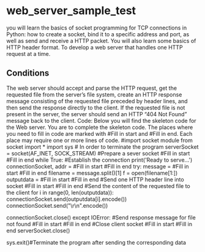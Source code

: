 # web_server_sample_test
you will learn the basics of socket programming for TCP connections in Python: how to create
a socket, bind it to a specific address and port, as well as send and receive a HTTP packet. You will also
learn some basics of HTTP header format. To develop a web server that handles one HTTP request at a time. 
<h2>Conditions</h2>
<p>The web server should accept and parse the HTTP request, get the requested file from the server’s file system, create an HTTP response message consisting of the requested file preceded by header lines, and then send the response directly to the client. If the requested file is not present in the server, the server should send an HTTP “404 Not
Found” message back to the client.
Code: 
  Below you will find the skeleton code for the Web server. You are to complete the skeleton code. The
places where you need to fill in code are marked with #Fill in start and #Fill in end. Each place
may require one or more lines of code. 
#import socket module
from socket import *
import sys # In order to terminate the program
serverSocket = socket(AF_INET, SOCK_STREAM)
#Prepare a sever socket
#Fill in start
#Fill in end
while True:
 #Establish the connection
 print('Ready to serve...')
 connectionSocket, addr = #Fill in start #Fill in end
 try:
 message = #Fill in start #Fill in end
 filename = message.split()[1]
 f = open(filename[1:])
 outputdata = #Fill in start #Fill in end
 #Send one HTTP header line into socket
 #Fill in start
 #Fill in end
 #Send the content of the requested file to the client
 for i in range(0, len(outputdata)):
 connectionSocket.send(outputdata[i].encode())
 connectionSocket.send("\r\n".encode())

 connectionSocket.close()
 except IOError:
 #Send response message for file not found
 #Fill in start 
 #Fill in end
 #Close client socket
 #Fill in start
 #Fill in end
serverSocket.close()
</p>
sys.exit()#Terminate the program after sending the corresponding data 
